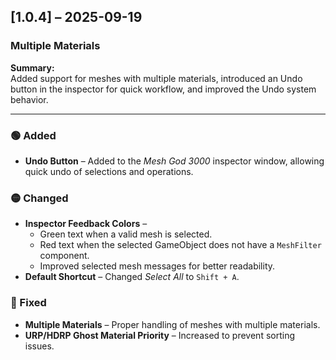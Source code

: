 ## [1.0.4] – 2025-09-19  
### Multiple Materials

**Summary:**  
Added support for meshes with multiple materials, introduced an Undo button in the inspector for quick workflow, and improved the Undo system behavior.

---

### 🟢 Added
- **Undo Button** – Added to the *Mesh God 3000* inspector window, allowing quick undo of selections and operations.

### 🟡 Changed
- **Inspector Feedback Colors** –  
  - Green text when a valid mesh is selected.  
  - Red text when the selected GameObject does not have a `MeshFilter` component.  
  - Improved selected mesh messages for better readability.  
- **Default Shortcut** – Changed *Select All* to `Shift + A`.

### 🔵 Fixed
- **Multiple Materials** – Proper handling of meshes with multiple materials.  
- **URP/HDRP Ghost Material Priority** – Increased to prevent sorting issues.
